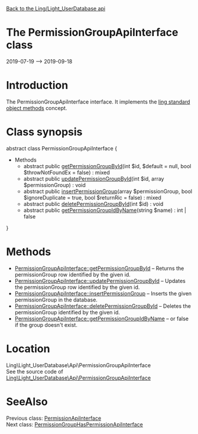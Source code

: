 [Back to the Ling/Light_UserDatabase api](https://github.com/lingtalfi/Light_UserDatabase/blob/master/doc/api/Ling/Light_UserDatabase.md)



The PermissionGroupApiInterface class
================
2019-07-19 --> 2019-09-18






Introduction
============

The PermissionGroupApiInterface interface.
It implements the [ling standard object methods](https://github.com/lingtalfi/Light_BreezeGenerator/blob/master/doc/pages/ling-standard-object-methods.md) concept.



Class synopsis
==============


abstract class <span class="pl-k">PermissionGroupApiInterface</span>  {

- Methods
    - abstract public [getPermissionGroupById](https://github.com/lingtalfi/Light_UserDatabase/blob/master/doc/api/Ling/Light_UserDatabase/Api/PermissionGroupApiInterface/getPermissionGroupById.md)(int $id, $default = null, bool $throwNotFoundEx = false) : mixed
    - abstract public [updatePermissionGroupById](https://github.com/lingtalfi/Light_UserDatabase/blob/master/doc/api/Ling/Light_UserDatabase/Api/PermissionGroupApiInterface/updatePermissionGroupById.md)(int $id, array $permissionGroup) : void
    - abstract public [insertPermissionGroup](https://github.com/lingtalfi/Light_UserDatabase/blob/master/doc/api/Ling/Light_UserDatabase/Api/PermissionGroupApiInterface/insertPermissionGroup.md)(array $permissionGroup, bool $ignoreDuplicate = true, bool $returnRic = false) : mixed
    - abstract public [deletePermissionGroupById](https://github.com/lingtalfi/Light_UserDatabase/blob/master/doc/api/Ling/Light_UserDatabase/Api/PermissionGroupApiInterface/deletePermissionGroupById.md)(int $id) : void
    - abstract public [getPermissionGroupIdByName](https://github.com/lingtalfi/Light_UserDatabase/blob/master/doc/api/Ling/Light_UserDatabase/Api/PermissionGroupApiInterface/getPermissionGroupIdByName.md)(string $name) : int | false

}






Methods
==============

- [PermissionGroupApiInterface::getPermissionGroupById](https://github.com/lingtalfi/Light_UserDatabase/blob/master/doc/api/Ling/Light_UserDatabase/Api/PermissionGroupApiInterface/getPermissionGroupById.md) &ndash; Returns the permissionGroup row identified by the given id.
- [PermissionGroupApiInterface::updatePermissionGroupById](https://github.com/lingtalfi/Light_UserDatabase/blob/master/doc/api/Ling/Light_UserDatabase/Api/PermissionGroupApiInterface/updatePermissionGroupById.md) &ndash; Updates the permissionGroup row identified by the given id.
- [PermissionGroupApiInterface::insertPermissionGroup](https://github.com/lingtalfi/Light_UserDatabase/blob/master/doc/api/Ling/Light_UserDatabase/Api/PermissionGroupApiInterface/insertPermissionGroup.md) &ndash; Inserts the given permissionGroup in the database.
- [PermissionGroupApiInterface::deletePermissionGroupById](https://github.com/lingtalfi/Light_UserDatabase/blob/master/doc/api/Ling/Light_UserDatabase/Api/PermissionGroupApiInterface/deletePermissionGroupById.md) &ndash; Deletes the permissionGroup identified by the given id.
- [PermissionGroupApiInterface::getPermissionGroupIdByName](https://github.com/lingtalfi/Light_UserDatabase/blob/master/doc/api/Ling/Light_UserDatabase/Api/PermissionGroupApiInterface/getPermissionGroupIdByName.md) &ndash; or false if the group doesn't exist.





Location
=============
Ling\Light_UserDatabase\Api\PermissionGroupApiInterface<br>
See the source code of [Ling\Light_UserDatabase\Api\PermissionGroupApiInterface](https://github.com/lingtalfi/Light_UserDatabase/blob/master/Api/PermissionGroupApiInterface.php)



SeeAlso
==============
Previous class: [PermissionApiInterface](https://github.com/lingtalfi/Light_UserDatabase/blob/master/doc/api/Ling/Light_UserDatabase/Api/PermissionApiInterface.md)<br>Next class: [PermissionGroupHasPermissionApiInterface](https://github.com/lingtalfi/Light_UserDatabase/blob/master/doc/api/Ling/Light_UserDatabase/Api/PermissionGroupHasPermissionApiInterface.md)<br>
